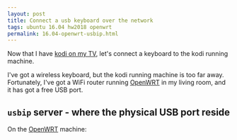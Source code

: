 ```yaml
---
layout: post
title: Connect a usb keyboard over the network
tags: ubuntu 16.04 hw2018 openwrt
permalink: 16.04-openwrt-usbip.html
---
```


Now that I have [kodi on my TV](/16.04-kodi-standalone.html), let's connect a
keyboard to the kodi running machine.

I've got a wireless keyboard, but the kodi running machine is too far away.
Fortunately, I've got a WiFi router running [OpenWRT](/tag/openwrt.html) in
my living room, and it has got a free USB port.

## `usbip` server - where the physical USB port reside

On the [OpenWRT](/tag/openwrt.html) machine:
```console
```